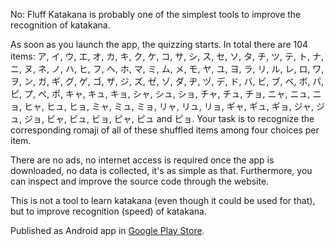 No: Fluff Katakana is probably one of the simplest tools to improve the recognition of katakana.

As soon as you launch the app, the quizzing starts. In total there are 104 items: ア, イ, ウ, エ, オ, カ, キ, ク, ケ, コ, サ, シ, ス, セ, ソ, タ, チ, ツ, テ, ト, ナ, ニ, ヌ, ネ, ノ, ハ, ヒ, フ, ヘ, ホ, マ, ミ, ム, メ, モ, ヤ, ユ, ヨ, ラ, リ, ル, レ, ロ, ワ, ヲ, ン, ガ, ギ, グ, ゲ, ゴ, ザ, ジ, ズ, ゼ, ゾ, ダ, ヂ, ヅ, デ, ド, バ, ビ, ブ, ベ, ボ, パ, ピ, プ, ぺ, ポ, キャ, キュ, キョ, シャ, シュ, ショ, チャ, チュ, チョ, ニャ, ニュ, ニョ, ヒャ, ヒュ, ヒョ, ミャ, ミュ, ミョ, リャ, リュ, リョ, ギャ, ギュ, ギョ, ジャ, ジュ, ジョ, ビャ, ビュ, ビョ, ピャ, ピュ and ピョ. Your task is to recognize the corresponding romaji of all of these shuffled items among four choices per item.

There are no ads, no internet access is required once the app is downloaded, no data is collected, it's as simple as that.
Furthermore, you can inspect and improve the source code through the website.

This is not a tool to learn katakana (even though it could be used for that), but to improve recognition (speed) of katakana.

Published as Android app in [Google Play Store](https://play.google.com/store/apps/details?id=com.manonthemat.nofluffkatakana).
